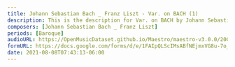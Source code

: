 ```yaml
---
title: Johann Sebastian Bach _ Franz Liszt - Var. on BACH (1)
description: This is the description for Var. on BACH by Johann Sebastian Bach _ Franz Liszt
composers: [Johann Sebastian Bach _ Franz Liszt]
periods: [Baroque]
audioURL: https://OpenMusicDataset.github.io/Maestro/maestro-v3.0.0/2006/MIDI-Unprocessed_20_R1_2006_01-04_ORIG_MID--AUDIO_20_R1_2006_01_Track01_wav.midi
formURL: https://docs.google.com/forms/d/e/1FAIpQLScIMsABfNEjmxVG8u-7o_QvoUF_tINXWVEfd9ZIsOi2d1_8Vw/viewform
date: 2021-08-08T07:43:13-06:00
---
```

